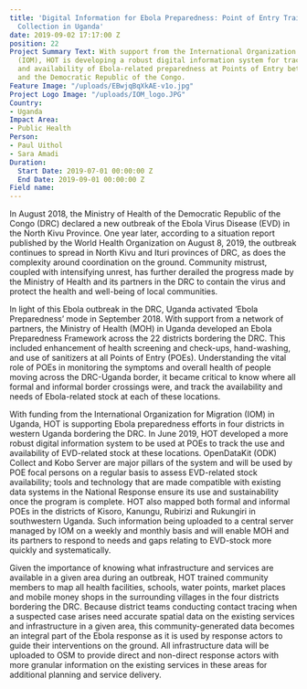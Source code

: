 ```yaml
---
title: 'Digital Information for Ebola Preparedness: Point of Entry Training and Data
  Collection in Uganda'
date: 2019-09-02 17:17:00 Z
position: 22
Project Summary Text: With support from the International Organization for Migration
  (IOM), HOT is developing a robust digital information system for tracking the use
  and availability of Ebola-related preparedness at Points of Entry between Uganda
  and the Democratic Republic of the Congo.
Feature Image: "/uploads/EBwjqBqXkAE-v1o.jpg"
Project Logo Image: "/uploads/IOM_logo.JPG"
Country:
- Uganda
Impact Area:
- Public Health
Person:
- Paul Uithol
- Sara Amadi
Duration:
  Start Date: 2019-07-01 00:00:00 Z
  End Date: 2019-09-01 00:00:00 Z
Field name: 
---
```


In August 2018, the Ministry of Health of the Democratic Republic of the Congo (DRC) declared a new outbreak of the Ebola Virus Disease (EVD) in the North Kivu Province. One year later, according to a situation report published by the World Health Organization on August 8, 2019, the outbreak continues to spread in North Kivu and Ituri provinces of DRC, as does the complexity around coordination on the ground. Community mistrust, coupled with intensifying unrest, has further derailed the progress made by the Ministry of Health and its partners in the DRC to contain the virus and protect the health and well-being of local communities.


In light of this Ebola outbreak in the DRC, Uganda activated ‘Ebola Preparedness’ mode in September 2018. With support from a network of partners, the Ministry of Health (MOH) in Uganda developed an Ebola Preparedness Framework across the 22 districts bordering the DRC. This included enhancement of health screening and check-ups, hand-washing, and use of sanitizers at all Points of Entry (POEs). Understanding the vital role of POEs in monitoring the symptoms and overall health of people moving across the DRC-Uganda border, it became critical to know where all formal and informal border crossings were, and track the availability and needs of Ebola-related stock at each of these locations.

With funding from the International Organization for Migration (IOM) in Uganda, HOT is supporting Ebola preparedness efforts in four districts in western Uganda bordering the DRC. In June 2019, HOT developed a more robust digital information system to be used at POEs to track the use and availability of EVD-related stock at these locations. OpenDataKit (ODK) Collect and Kobo Server are major pillars of the system and will be used by POE focal persons on a regular basis to assess EVD-related stock availability; tools and technology that are made compatible with existing data systems in the National Response ensure its use and sustainability once the program is complete. HOT also mapped both formal and informal POEs in the districts of Kisoro, Kanungu, Rubirizi and Rukungiri in southwestern Uganda. Such information being uploaded to a central server managed by IOM on a weekly and monthly basis and will enable MOH and its partners to respond to needs and gaps relating to EVD-stock more quickly and systematically. 

Given the importance of knowing what infrastructure and services are available in a given area during an outbreak, HOT trained community members to map all health facilities, schools, water points, market places and mobile money shops in the surrounding villages in the four districts bordering the DRC. Because district teams conducting contact tracing when a suspected case arises need accurate spatial data on the existing services and infrastructure in a given area, this community-generated data becomes an integral part of the Ebola response as it is used by response actors to guide their interventions on the ground. All infrastructure data will be uploaded to OSM to provide direct and non-direct response actors with more granular information on the existing services in these areas for additional planning and service delivery.
